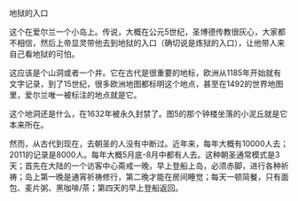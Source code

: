 地狱的入口

这个在爱尔兰一个小岛上。传说，大概在公元5世纪，圣博德传教很灰心，大家都不相信，然后上帝显灵带他去到地狱的入口（确切说是炼狱的入口），让他带人来自己看地狱的可怕。

这应该是个山洞或者一个井。它在古代是很重要的地标，欧洲从1185年开始就有文字记录，到了15世纪，很多欧洲地图都标明这个地点，甚至在1492的世界地图里，爱尔兰唯一被标注的地点就是它。

这个地洞还是什么，在1632年被永久封禁了。图5的那个钟楼坐落的小泥丘就是它本来所在。

然而，从古代到现在，去朝圣的人没有中断过。近年来，每年大概有10000人去；2011的记录是8000人。每年大概5月底-8月中都有人去。这种朝圣通常模式是3天；首先在大陆的一个访客中心斋戒一晚，早上登船上岛，必须赤脚，进行各种祈祷；岛上第一晚是通宵祈祷修行，第二晚才能在房间睡觉；每天一顿简餐，只有面包、麦片粥、黑咖啡/茶；第四天的早上登船返回。

